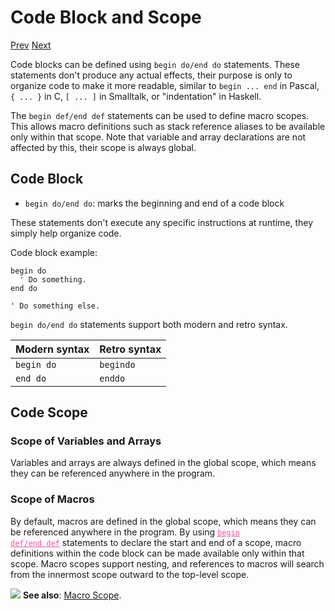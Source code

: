 # Code Block and Scope

[Prev]() [Next]()

Code blocks can be defined using `begin do/end do` statements. These statements don't produce any actual effects, their purpose is only to organize code to make it more readable, similar to `begin ... end` in Pascal, `{ ... }` in C, `[ ... ]` in Smalltalk, or "indentation" in Haskell.

The `begin def/end def` statements can be used to define macro scopes. This allows macro definitions such as stack reference aliases to be available only within that scope. Note that variable and array declarations are not affected by this, their scope is always global.

## Code Block

* `begin do/end do`: marks the beginning and end of a code block

These statements don't execute any specific instructions at runtime, they simply help organize code.

Code block example:

```basic
begin do
  ' Do something.
end do

' Do something else.
```
<!-- prg
!edit, run, title="Code block", style=""
begin do
  ' Do something.
end do

' Do something else.
-->

`begin do/end do` statements support both modern and retro syntax.

| Modern syntax | Retro syntax |
|---------------|--------------|
| `begin do`    | `begindo`    |
| `end do`      | `enddo`      |

## Code Scope

### Scope of Variables and Arrays

Variables and arrays are always defined in the global scope, which means they can be referenced anywhere in the program.

### Scope of Macros

By default, macros are defined in the global scope, which means they can be referenced anywhere in the program. By using <a href="macro-scope.html"><code style="color: #f052a1; text-decoration: underline;">begin def/end def</code></a> statements to declare the start and end of a scope, macro definitions within the code block can be made available only within that scope. Macro scopes support nesting, and references to macros will search from the innermost scope outward to the top-level scope.

<div class="content-highlight" style="min-height: 48px;">
  <img src="imgs/logo-nokbd.png" class="logo-tip"></img>
  <span class="content-text">
    <strong>See also</strong>: <a href="macro-scope.html" class="nav-link">Macro Scope</a>.
  </span>
</div>
